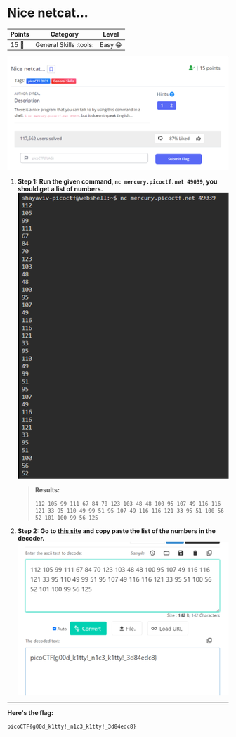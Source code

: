 # Nice netcat...

| **Points** |    **Category**      |    **Level** |
|--------|----------------|-------|
| 15 :muscle:     | General Skills :tools: | Easy :grin: |

![image](images/1.png)

1. **Step 1: Run the given command, `nc mercury.picoctf.net 49039`, you should get a list of numbers.**
    ![Screenshot](images/2.png)

    > **Results:**
    > ```text
    > 112 105 99 111 67 84 70 123 103 48 48 100 95 107 49 116 116 121 33 95 110 49 99 51 95 107 49 116 116 121 33 95 51 100 56 52 101 100 99 56 125
    > ```

2. **Step 2: Go to [this site]((https://codebeautify.org/ascii-to-text)) and copy paste the list of the numbers in the decoder.**
    ![Screenshot](images/3.png)

---

**Here's the flag:**
```text
picoCTF{g00d_k1tty!_n1c3_k1tty!_3d84edc8}
```
